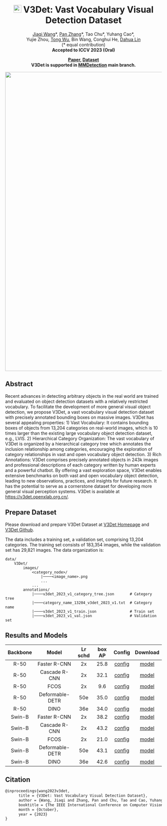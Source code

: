 <p>
<div align="center">

# <img src="v3det_icon.jpg" height="25"> V3Det: Vast Vocabulary Visual Detection Dataset

<div>
    <a href='https://myownskyw7.github.io/' target='_blank'>Jiaqi Wang</a>*,
    <a href='https://panzhang0212.github.io/' target='_blank'>Pan Zhang</a>*,
    Tao Chu*,
    Yuhang Cao*, </br>
    Yujie Zhou,
    <a href='https://wutong16.github.io/' target='_blank'>Tong Wu</a>,
    Bin Wang,
    Conghui He,
    <a href='http://dahua.site/' target='_blank'>Dahua Lin</a></br>
    (* equal contribution)</br>
    <strong>Accepted to ICCV 2023 (Oral)</strong>
</div>
</p>
<p>
<div>
    <strong>
        <a href='https://arxiv.org/abs/2304.03752' target='_blank'>Paper</a>,
        <a href='https://v3det.openxlab.org.cn/' target='_blank'>Dataset</a></br>
        V3Det is supported in <a href='https://github.com/open-mmlab/mmdetection/tree/main/configs/v3det' target='_blank'>MMDetection</a> main branch.
    </strong>
</div>
</div>
</p>

<div align=center>
    <img width=960 src="https://github.com/open-mmlab/mmdetection/assets/17425982/9c216387-02be-46e6-b0f2-b856f80f6d84"/>
</div>

<!-- [ALGORITHM] -->

## Abstract

Recent advances in detecting arbitrary objects in the real world are trained and evaluated on object detection datasets with a relatively restricted vocabulary. To facilitate the development of more general visual object detection, we propose V3Det, a vast vocabulary visual detection dataset with precisely annotated bounding boxes on massive images. V3Det has several appealing properties: 1) Vast Vocabulary: It contains bounding boxes of objects from 13,204 categories on real-world images, which is 10 times larger than the existing large vocabulary object detection dataset, e.g., LVIS. 2) Hierarchical Category Organization: The vast vocabulary of V3Det is organized by a hierarchical category tree which annotates the inclusion relationship among categories, encouraging the exploration of category relationships in vast and open vocabulary object detection. 3) Rich Annotations: V3Det comprises precisely annotated objects in 243k images and professional descriptions of each category written by human experts and a powerful chatbot. By offering a vast exploration space, V3Det enables extensive benchmarks on both vast and open vocabulary object detection, leading to new observations, practices, and insights for future research. It has the potential to serve as a cornerstone dataset for developing more general visual perception systems. V3Det is available at https://v3det.openxlab.org.cn/.

## Prepare Dataset

Please download and prepare V3Det Dataset at [V3Det Homepage](https://v3det.openxlab.org.cn/) and [V3Det Github](https://github.com/V3Det/V3Det).

The data includes a training set, a validation set, comprising 13,204 categories. The training set consists of 183,354 images, while the validation set has 29,821 images. The data organization is:

```
data/
    V3Det/
        images/
            <category_node>/
                |────<image_name>.png
                ...
            ...
        annotations/
            |────v3det_2023_v1_category_tree.json       # Category tree
            |────category_name_13204_v3det_2023_v1.txt  # Category name
            |────v3det_2023_v1_train.json               # Train set
            |────v3det_2023_v1_val.json                 # Validation set
```

## Results and Models

| Backbone |      Model      | Lr schd | box AP |                                     Config                                     |                                                          Download                                                           |
| :------: | :-------------: | :-----: |:------:| :----------------------------------------------------------------------------: | :-------------------------------------------------------------------------------------------------------------------------: |
|   R-50   |  Faster R-CNN   |   2x    |  25.8  |       [config](./faster_rcnn_r50_fpn_8x4_sample1e-3_mstrain_v3det_2x.py)       |  [model](https://download.openxlab.org.cn/models/V3Det/V3Det/weight//faster_rcnn_r50_fpn_8x4_sample1e-3_mstrain_v3det_2x)   |
|   R-50   |  Cascade R-CNN  |   2x    |  32.1  |      [config](./cascade_rcnn_r50_fpn_8x4_sample1e-3_mstrain_v3det_2x.py)       |  [model](https://download.openxlab.org.cn/models/V3Det/V3Det/weight//cascade_rcnn_r50_fpn_8x4_sample1e-3_mstrain_v3det_2x)  |
|   R-50   |      FCOS       |   2x    |  9.6   |          [config](./fcos_r50_fpn_8x4_sample1e-3_mstrain_v3det_2x.py)           |      [model](https://download.openxlab.org.cn/models/V3Det/V3Det/weight//fcos_r50_fpn_8x4_sample1e-3_mstrain_v3det_2x)      |
|   R-50   | Deformable-DETR |   50e   |  35.0  |  [config](./deformable-detr-refine-twostage_r50_8xb4_sample1e-3_v3det_50e.py)  |                [model](https://download.openxlab.org.cn/models/V3Det/V3Det/weight/Deformable_DETR_V3Det_R50)                |
|   R-50   |      DINO       |   36e   |  34.0  |            [config](./dino-4scale_r50_8xb2_sample1e-3_v3det_36e.py)            |                     [model](https://download.openxlab.org.cn/models/V3Det/V3Det/weight/DINO_V3Det_R50)                      |
|  Swin-B  |  Faster R-CNN   |   2x    |  38.2  |      [config](./faster_rcnn_swinb_fpn_8x4_sample1e-3_mstrain_v3det_2x.py)      | [model](https://download.openxlab.org.cn/models/V3Det/V3Det/weight//faster_rcnn_swinb_fpn_8x4_sample1e-3_mstrain_v3det_2x)  |
|  Swin-B  |  Cascade R-CNN  |   2x    |  43.2  |     [config](./cascade_rcnn_swinb_fpn_8x4_sample1e-3_mstrain_v3det_2x.py)      | [model](https://download.openxlab.org.cn/models/V3Det/V3Det/weight//cascade_rcnn_swinb_fpn_8x4_sample1e-3_mstrain_v3det_2x) |
|  Swin-B  |      FCOS       |   2x    |  21.0  |         [config](./fcos_swinb_fpn_8x4_sample1e-3_mstrain_v3det_2x.py)          |     [model](https://download.openxlab.org.cn/models/V3Det/V3Det/weight//fcos_swinb_fpn_8x4_sample1e-3_mstrain_v3det_2x)     |
|  Swin-B  | Deformable-DETR |   50e   |  43.1  | [config](./deformable-detr-refine-twostage_swin_16xb2_sample1e-3_v3det_50e.py) |               [model](https://download.openxlab.org.cn/models/V3Det/V3Det/weight/Deformable_DETR_V3Det_SwinB)               |
|  Swin-B  |      DINO       |   36e   |  42.6  |           [config](./dino-4scale_swin_16xb1_sample1e-3_v3det_36e.py)           |                    [model](https://download.openxlab.org.cn/models/V3Det/V3Det/weight/DINO_V3Det_SwinB)                     |

## Citation

```latex
@inproceedings{wang2023v3det,
      title = {V3Det: Vast Vocabulary Visual Detection Dataset},
      author = {Wang, Jiaqi and Zhang, Pan and Chu, Tao and Cao, Yuhang and Zhou, Yujie and Wu, Tong and Wang, Bin and He, Conghui and Lin, Dahua},
      booktitle = {The IEEE International Conference on Computer Vision (ICCV)},
      month = {October},
      year = {2023}
}
```
